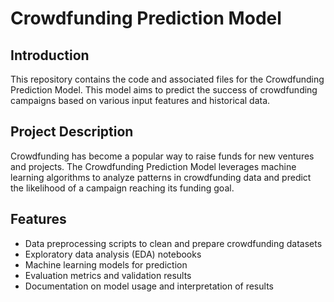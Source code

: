 # Crowdfunding Prediction Model

## Introduction
This repository contains the code and associated files for the Crowdfunding Prediction Model. This model aims to predict the success of crowdfunding campaigns based on various input features and historical data.

## Project Description
Crowdfunding has become a popular way to raise funds for new ventures and projects. The Crowdfunding Prediction Model leverages machine learning algorithms to analyze patterns in crowdfunding data and predict the likelihood of a campaign reaching its funding goal.

## Features
- Data preprocessing scripts to clean and prepare crowdfunding datasets
- Exploratory data analysis (EDA) notebooks
- Machine learning models for prediction
- Evaluation metrics and validation results
- Documentation on model usage and interpretation of results
